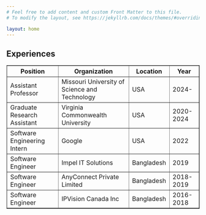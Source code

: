 ```yaml
---
# Feel free to add content and custom Front Matter to this file.
# To modify the layout, see https://jekyllrb.com/docs/themes/#overriding-theme-defaults

layout: home
---
```


## Experiences
<table border="1">
  <tr>
    <th>Position</th>
    <th>Organization</th>
    <th>Location</th>
    <th>Year</th>
  </tr>
  <tr>
    <td>Assistant Professor</td>
    <td>Missouri University of Science and Technology</td>
    <td>USA</td>
    <td>2024-</td>
  </tr>
  <tr>
    <td>Graduate Research Assistant</td>
    <td>Virginia Commonwealth University</td>
    <td>USA</td>
    <td>2020-2024</td>
  </tr>
  <tr>
    <td>Software Engineering Intern</td>
    <td>Google</td>
    <td>USA</td>
    <td>2022</td>
  </tr>
  <tr>
    <td>Software Engineer</td>
    <td>Impel IT Solutions</td>
    <td>Bangladesh</td>
    <td>2019</td>
  </tr>
  <tr>
    <td>Software Engineer</td>
    <td>AnyConnect Private Limited</td>
    <td>Bangladesh</td>
    <td>2018-2019</td>
  </tr>
  <tr>
    <td>Software Engineer</td>
    <td>IPVision Canada Inc</td>
    <td>Bangladesh</td>
    <td>2016-2018</td>
  </tr>
</table>
